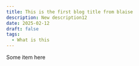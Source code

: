 ```yaml
---
title: This is the first blog title from blaise
description: New description12
date: 2025-02-12
draft: false
tags:
  - What is this
---
```

Some item here